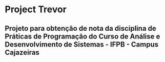 # Project Trevor
## Projeto para obtenção de nota da disciplina de Práticas de Programação do Curso de Análise e Desenvolvimento de Sistemas - IFPB - Campus Cajazeiras
